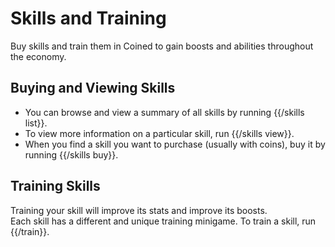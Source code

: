 # Skills and Training

Buy skills and train them in Coined to gain boosts and abilities throughout the economy.

## Buying and Viewing Skills

- You can browse and view a summary of all skills by running {{/skills list}}.
- To view more information on a particular skill, run {{/skills view}}.
- When you find a skill you want to purchase (usually with coins), buy it by running {{/skills buy}}.

## Training Skills

Training your skill will improve its stats and improve its boosts. \
Each skill has a different and unique training minigame. To train a skill, run {{/train}}.